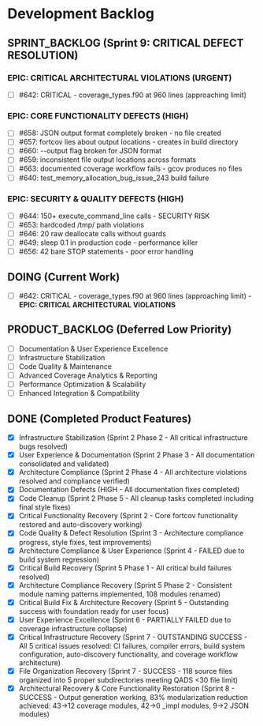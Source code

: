 # Development Backlog

## SPRINT_BACKLOG (Sprint 9: CRITICAL DEFECT RESOLUTION)

### EPIC: CRITICAL ARCHITECTURAL VIOLATIONS (URGENT)
- [ ] #642: CRITICAL - coverage_types.f90 at 960 lines (approaching limit)

### EPIC: CORE FUNCTIONALITY DEFECTS (HIGH)
- [ ] #658: JSON output format completely broken - no file created
- [ ] #657: fortcov lies about output locations - creates in build directory
- [ ] #660: --output flag broken for JSON format
- [ ] #659: inconsistent file output locations across formats
- [ ] #663: documented coverage workflow fails - gcov produces no files
- [ ] #640: test_memory_allocation_bug_issue_243 build failure

### EPIC: SECURITY & QUALITY DEFECTS (HIGH)
- [ ] #644: 150+ execute_command_line calls - SECURITY RISK
- [ ] #653: hardcoded /tmp/ path violations
- [ ] #646: 20 raw deallocate calls without guards
- [ ] #649: sleep 0.1 in production code - performance killer
- [ ] #656: 42 bare STOP statements - poor error handling

## DOING (Current Work)

- [ ] #642: CRITICAL - coverage_types.f90 at 960 lines (approaching limit) - **EPIC: CRITICAL ARCHITECTURAL VIOLATIONS**

## PRODUCT_BACKLOG (Deferred Low Priority)
- [ ] Documentation & User Experience Excellence
- [ ] Infrastructure Stabilization 
- [ ] Code Quality & Maintenance
- [ ] Advanced Coverage Analytics & Reporting
- [ ] Performance Optimization & Scalability  
- [ ] Enhanced Integration & Compatibility

## DONE (Completed Product Features)
- [x] Infrastructure Stabilization (Sprint 2 Phase 2 - All critical infrastructure bugs resolved)
- [x] User Experience & Documentation (Sprint 2 Phase 3 - All documentation consolidated and validated)
- [x] Architecture Compliance (Sprint 2 Phase 4 - All architecture violations resolved and compliance verified)
- [x] Documentation Defects (HIGH - All documentation fixes completed)
- [x] Code Cleanup (Sprint 2 Phase 5 - All cleanup tasks completed including final style fixes)
- [x] Critical Functionality Recovery (Sprint 2 - Core fortcov functionality restored and auto-discovery working)
- [x] Code Quality & Defect Resolution (Sprint 3 - Architecture compliance progress, style fixes, test improvements)
- [x] Architecture Compliance & User Experience (Sprint 4 - FAILED due to build system regression)
- [x] Critical Build Recovery (Sprint 5 Phase 1 - All critical build failures resolved)
- [x] Architecture Compliance Recovery (Sprint 5 Phase 2 - Consistent module naming patterns implemented, 108 modules renamed)
- [x] Critical Build Fix & Architecture Recovery (Sprint 5 - Outstanding success with foundation ready for user focus)
- [x] User Experience Excellence (Sprint 6 - PARTIALLY FAILED due to coverage infrastructure collapse)
- [x] Critical Infrastructure Recovery (Sprint 7 - OUTSTANDING SUCCESS - All 5 critical issues resolved: CI failures, compiler errors, build system configuration, auto-discovery functionality, and coverage workflow architecture)
- [x] File Organization Recovery (Sprint 7 - SUCCESS - 118 source files organized into 5 proper subdirectories meeting QADS <30 file limit)
- [x] Architectural Recovery & Core Functionality Restoration (Sprint 8 - SUCCESS - Output generation working, 83% modularization reduction achieved: 43→12 coverage modules, 42→0 _impl modules, 9→2 JSON modules)